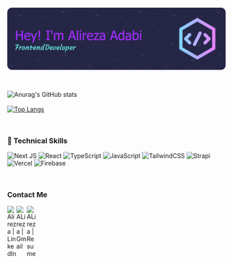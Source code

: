  ![Header](./github-header-image.png)

<!-- [![GitHub WidgetBox](https://github-widgetbox.vercel.app/api/profile?username=AlirezaAdabi&data=followers,repositories,stars,commits)](https://github.com/Jurredr/github-widgetbox)
 -->

<!--  👋 Hi There, I’m <h2>  Alireza Adabi</h2>
 
 👨‍💻 I’m a Front-end Developer and currently learning React.js, Next.js and other cool thing related to Web Develop. -->


 <br/>

![Anurag's GitHub stats](https://github-readme-stats.vercel.app/api?username=AlirezaAdabi&show_icons=true&theme=algolia)
 <br/>
  <br/>
[![Top Langs](https://github-readme-stats.vercel.app/api/top-langs/?username=AlirezaAdabi&layout=compact&theme=algolia)](https://github.com/anuraghazra/github-readme-stats)


 <br/>
<h3>
 💼 Technical Skills
</h3>

![Next JS](https://img.shields.io/badge/Next-black?style=for-the-badge&logo=next.js&logoColor=white)
![React](https://img.shields.io/badge/react-%2320232a.svg?style=for-the-badge&logo=react&logoColor=%2361DAFB)
![TypeScript](https://img.shields.io/badge/typescript-%23007ACC.svg?style=for-the-badge&logo=typescript&logoColor=white)
![JavaScript](https://img.shields.io/badge/javascript-%23323330.svg?style=for-the-badge&logo=javascript&logoColor=%23F7DF1E)
![TailwindCSS](https://img.shields.io/badge/tailwindcss-%2338B2AC.svg?style=for-the-badge&logo=tailwind-css&logoColor=white)
![Strapi](https://img.shields.io/badge/strapi-%232E7EEA.svg?style=for-the-badge&logo=strapi&logoColor=white)
![Vercel](https://img.shields.io/badge/vercel-%23000000.svg?style=for-the-badge&logo=vercel&logoColor=white)
![Firebase](https://img.shields.io/badge/firebase-%23039BE5.svg?style=for-the-badge&logo=firebase)

  <br/>
 <h3>

Contact Me
 
 </h3>

<a href="https://www.linkedin.com/in/alireza-adabi/"><img align="left" src="https://raw.githubusercontent.com/yushi1007/yushi1007/main/images/linkedin.svg" alt="Alireza | LinkedIn" width="21px"/></a>
<a href="mailto:mail@alireza-adabi.ir"><img align="left" src="https://upload.wikimedia.org/wikipedia/commons/7/7e/Gmail_icon_%282020%29.svg" alt="ALireza | Gmail" width="24px"/></a>
<a href="blob:https://github.com/c83b1e1c-cdc3-4c9a-9403-666660c92e23"><img align="left" src="https://www.freeiconspng.com/download/19025" alt="ALireza | Resume" width="21px"/></a>


<!---
AlirezaAdabi/AlirezaAdabi is a ✨ special ✨ repository because its `README.md` (this file) appears on your GitHub profile.
You can click the Preview link to take a look at your changes.
--->
